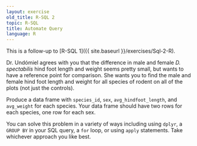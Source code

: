 ```yaml
---
layout: exercise
old_title: R-SQL 2
topic: R-SQL
title: Automate Query
language: R
---
```


This is a follow-up to [R-SQL 1]({{ site.baseurl }}/exercises/Sql-2-R).

Dr. Undómiel agrees with you that the difference in male and female
*D. spectabilis* hind foot length and weight seems pretty small, but wants to
have a reference point for comparison. She wants you to find the male and female
hind foot length and weight for all species of rodent on all of the plots (not
just the controls).

Produce a data frame with `species_id`, `sex`, `avg_hindfoot_length`, and
`avg_weight` for each species.  Your data frame should have two rows for each
species, one row for each sex.

You can solve this problem in a variety of ways including using `dplyr`, a
`GROUP BY` in your SQL query, a `for` loop, or using `apply` statements. Take
whichever approach you like best.
